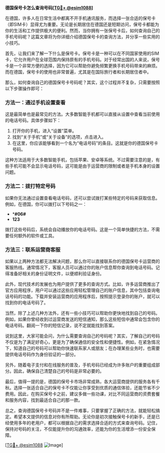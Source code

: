 **德国保号卡怎么查询号码[[TG💪+ @esim1088](https://t.me/s/esim1088)]**

在德国，许多人在日常生活中都离不开手机通讯服务，而选择一张合适的保号卡（即SIM卡）显得尤为重要。无论是长期居住在德国还是短期访问，保号卡都能为你的生活和工作提供极大的便利。然而，当你拥有一张保号卡后，如何查询自己的手机号码呢？这篇文章将为你详细介绍德国保号卡的查询方法，并分享一些实用的小技巧。

首先，让我们来了解一下什么是保号卡。保号卡是一种可以在不同国家使用的SIM卡，它允许用户在全球范围内保持原有的手机号码。对于经常出国的人来说，保号卡是一个非常方便的选择，因为它可以帮助你避免频繁更换手机号码带来的麻烦。而在德国，保号卡的使用也非常普遍，尤其是在国际旅行者和长期居住者中。

那么，如何查询自己的德国保号卡号码呢？其实，这个过程并不复杂，只需要按照以下步骤操作即可：

### 方法一：通过手机设置查看

这是最简单也是最常见的方法。大多数智能手机都可以直接从设置中查看当前使用的电话号码。具体步骤如下：

1. 打开你的手机，进入“设置”菜单。
2. 找到“关于手机”或“关于设备”的选项，点击进入。
3. 在这里，你应该能够看到一个名为“电话号码”的条目。这就是你的德国保号卡号码。

这种方法适用于大多数智能手机，包括苹果、安卓等系统。不过需要注意的是，有些手机可能不会显示电话号码，这可能是由于运营商的限制或者是手机本身的设置问题。

### 方法二：拨打特定号码

如果你无法通过设置查看电话号码，还可以尝试拨打某些特定的号码来获取信息。例如，在德国，你可以拨打以下号码之一：

- ***#06#**
- **123**

拨打这些号码后，系统会自动播放你的电话号码。这是一个简单快捷的方法，不需要任何额外的软件或工具。

### 方法三：联系运营商客服

如果以上两种方法都无法解决问题，那么你可以直接联系你的德国保号卡运营商的客服热线。通常情况下，客服人员可以通过你的账户信息帮你查询到电话号码。记得准备好相关的身份证明文件，以便顺利验证身份。

此外，现代技术的发展也为用户提供了更多的查询方式。比如，许多运营商推出了官方应用程序，用户可以通过这些应用轻松管理自己的账户信息，其中包括查询电话号码的功能。下载并安装运营商的应用程序后，按照提示登录你的账户，就可以找到你的电话号码了。

当然，除了上述几种方法外，还有一些小技巧可以帮助你更快地找到自己的号码。例如，如果你曾经收到过运营商发送的短信通知，那么这些短信中通常会包含你的电话号码。翻阅一下你的短信记录，说不定就能找到答案。

说到这里，大家可能会问，为什么需要查询自己的号码呢？其实，了解自己的号码不仅是为了满足好奇心，更是为了确保通信的安全性和便捷性。例如，在紧急情况下，知道自己的号码可以帮助你快速联系家人或朋友；在办理某些业务时，也需要提供电话号码作为身份验证的一部分。

另外，随着电子支付和在线服务的普及，手机号码已经成为许多账户的重要组成部分。因此，确保自己清楚自己的号码是非常必要的。

最后，值得一提的是，德国的保号卡市场非常成熟，各大运营商提供的服务各有千秋。选择一张适合自己的保号卡不仅能让你享受到优质的通信体验，还能节省不少费用。因此，在购买保号卡之前，建议多做一些功课，对比不同运营商的资费套餐和服务内容，找到最适合自己的那一款。

总之，查询德国保号卡号码并不是一件难事，只要掌握了正确的方法，就能轻松搞定。希望本文提供的信息对你有所帮助。无论你是初次接触保号卡的新手，还是已经使用多年的老用户，都可以根据自己的需求选择合适的方式来查询号码。记住，保持对号码的关注，不仅能提升你的沟通效率，还能为你的生活增添一份安全保障。

[[TG💪+ @esim1088](https://t.me/s/esim1088) ![Image](https://i.postimg.cc/4NQfJmqS/Snipaste-2025-05-13-00-14-12.png)]